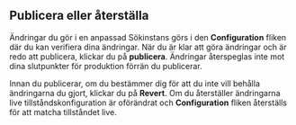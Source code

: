 ## <a name="publish-or-revert"></a>Publicera eller återställa
Ändringar du gör i en anpassad Sökinstans görs i den **Configuration** fliken där du kan verifiera dina ändringar. När du är klar att göra ändringar och är redo att publicera, klickar du på **publicera**. Ändringar återspeglas inte mot dina slutpunkter för produktion förrän du publicerar.

Innan du publicerar, om du bestämmer dig för att du inte vill behålla ändringarna du gjort, klickar du på **Revert**. Om du återställer ändringarna live tillståndskonfiguration är oförändrat och **Configuration** fliken återställs för att matcha tillståndet live.
